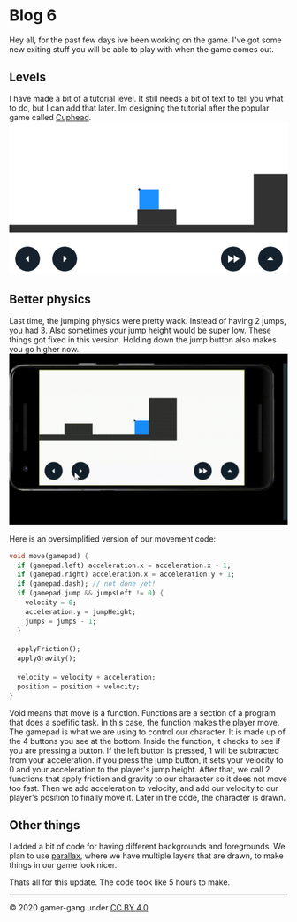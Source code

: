 # Blog 6

Hey all, for the past few days ive been working on the game. I've got some new exiting stuff you will be able to play with when the game comes out. 

## Levels
I have made a bit of a tutorial level. It still needs a bit of text to tell you what to do, but I can add that later. Im designing the tutorial after the popular game called [Cuphead](https://cuphead.fandom.com/wiki/The_Tutorial).
![tutorialImage](./images/blog-6-tutorial.png)

## Better physics
Last time, the jumping physics were pretty wack. Instead of having 2 jumps, you had 3. Also sometimes your jump height would be super low. These things got fixed in this version. Holding down the jump button also makes you go higher now. 
![demonstrationVideo](./images/blog-6-video.gif)

Here is an oversimplified version of our movement code:
```dart
void move(gamepad) {
  if (gamepad.left) acceleration.x = acceleration.x - 1;
  if (gamepad.right) acceleration.x = acceleration.y + 1;
  if (gamepad.dash); // not done yet!
  if (gamepad.jump && jumpsLeft != 0) {
    velocity = 0;
    acceleration.y = jumpHeight;
    jumps = jumps - 1;
  }
  
  applyFriction();
  applyGravity();
  
  velocity = velocity + acceleration;
  position = position + velocity;
}
```

Void means that move is a function. Functions are a section of a program that does a spefific task. In this case, the function makes the player move. The gamepad is what we are using to control our character. It is made up of the 4 buttons you see at the bottom. Inside the function, it checks to see if you are pressing a button. If the left button is pressed, 1 will be subtracted from your acceleration. if you press the jump button, it sets your velocity to 0 and your acceleration to the player's jump height. After that, we call 2 functions that apply friction and gravity to our character so it does not move too fast. Then we add acceleration to velocity, and add our velocity to our player's position to finally move it. Later in the code, the character is drawn. 

## Other things
I added a bit of code for having different backgrounds and foregrounds. We plan to use [parallax](https://en.wikipedia.org/wiki/Parallax), where we have multiple layers that are drawn, to make things in our game look nicer. 

Thats all for this update. The code took like 5 hours to make. 

---
© 2020 gamer-gang under [CC BY 4.0](https://creativecommons.org/licenses/by/4.0/)

